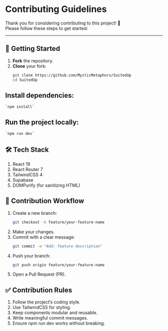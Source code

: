# Contributing Guidelines  

Thank you for considering contributing to this project! 🎉  
Please follow these steps to get started:

---

## 🚀 Getting Started  

1. **Fork** the repository.  
2. **Clone** your fork:  
   ```bash
   git clone https://github.com/MysticMetaphors/SuitedUp
   cd SuitedUp

## Install dependencies:
    `npm install`


## Run the project locally:
    `npm run dev`

## 🛠 Tech Stack

1. React 19
2. React Router 7
3. TailwindCSS 4
4. Supabase
5. DOMPurify (for sanitizing HTML)

## 📌 Contribution Workflow

1. Create a new branch:
   ```bash
   git checkout -b feature/your-feature-name

2. Make your changes.
3. Commit with a clear message:
    ```bash
    git commit -m "Add: feature description"
3. Push your branch:
    ```bash
    git push origin feature/your-feature-name
4. Open a Pull Request (PR).

## ✅ Contribution Rules

1. Follow the project’s coding style.
2. Use TailwindCSS for styling.
3. Keep components modular and reusable.
4. Write meaningful commit messages.
5. Ensure npm run dev works without breaking.